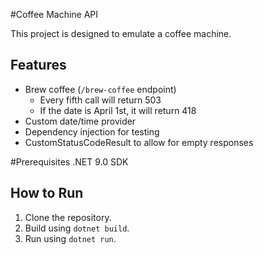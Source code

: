 #Coffee Machine API

This project is designed to emulate a coffee machine.

## Features
- Brew coffee (`/brew-coffee` endpoint)
   - Every fifth call will return 503
   - If the date is April 1st, it will return 418
- Custom date/time provider
- Dependency injection for testing
- CustomStatusCodeResult to allow for empty responses

#Prerequisites
.NET 9.0 SDK

## How to Run
1. Clone the repository.
2. Build using `dotnet build`.
3. Run using `dotnet run`.
